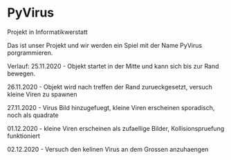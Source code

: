 # PyVirus
Projekt in Informatikwerstatt

Das ist unser Projekt und wir werden ein Spiel mit der Name PyVirus porgrammieren.

Verlauf:
25.11.2020 - Objekt startet in der Mitte und kann sich bis zur Rand bewegen.

26.11.2020 - Objekt wird nach treffen der Rand zurueckgesetzt, versuch kleine Viren zu spawnen

27.11.2020 - Virus Bild hinzugefuegt, kleine Viren erscheinen sporadisch, noch als quadrate

01.12.2020 - kleine Viren erscheinen als zufaellige Bilder, Kollisionspruefung funktioniert

02.12.2020 - Versuch den kelinen Virus an dem Grossen anzuhaengen
